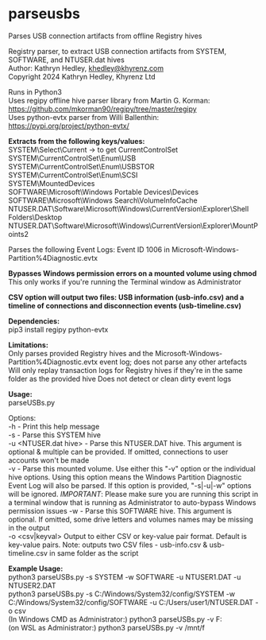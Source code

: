 # parseusbs
Parses USB connection artifacts from offline Registry hives


Registry parser, to extract USB connection artifacts from SYSTEM, SOFTWARE, and NTUSER.dat hives  
Author: Kathryn Hedley, khedley@khyrenz.com  
Copyright 2024 Kathryn Hedley, Khyrenz Ltd  


Runs in Python3  
Uses regipy offline hive parser library from Martin G. Korman: https://github.com/mkorman90/regipy/tree/master/regipy  
Uses python-evtx parser from Willi Ballenthin: https://pypi.org/project/python-evtx/


**Extracts from the following keys/values:**  
  SYSTEM\Select\Current -> to get CurrentControlSet  
  SYSTEM\CurrentControlSet\Enum\USB  
  SYSTEM\CurrentControlSet\Enum\USBSTOR  
  SYSTEM\CurrentControlSet\Enum\SCSI  
  SYSTEM\MountedDevices  
  SOFTWARE\Microsoft\Windows Portable Devices\Devices  
  SOFTWARE\Microsoft\Windows Search\VolumeInfoCache  
  NTUSER.DAT\Software\Microsoft\Windows\CurrentVersion\Explorer\Shell Folders\Desktop  
  NTUSER.DAT\Software\Microsoft\Windows\CurrentVersion\Explorer\MountPoints2  

Parses the following Event Logs:
  Event ID 1006 in Microsoft-Windows-Partition%4Diagnostic.evtx

**Bypasses Windows permission errors on a mounted volume using chmod**  
  This only works if you're running the Terminal window as Administrator
  
**CSV option will output two files: USB information (usb-info.csv) and a timeline of connections and disconnection events (usb-timeline.csv)**

**Dependencies:**  
  pip3 install regipy python-evtx


**Limitations:**  
  Only parses provided Registry hives and the Microsoft-Windows-Partition%4Diagnostic.evtx event log; does not parse any other artefacts  
  Will only replay transaction logs for Registry hives if they're in the same folder as the provided hive 
  Does not detect or clean dirty event logs


**Usage:**  
  parseUSBs.py <options>  
	
  Options:  
	-h 		          	- Print this help message  
	-s    <SYSTEM hive>  		- Parse this SYSTEM hive    
	-u    <NTUSER.dat hive> 	- Parse this NTUSER.DAT hive. This argument is optional & multiple can be provided. If omitted, connections to user accounts won\'t be made   
 	-v    <drive letter>		- Parse this mounted volume. Use either this "-v" option or the individual hive options. Using this option means the Windows Partition Diagnostic Event Log will also be parsed. If this option is provided, "-s|-u|-w" options will be ignored. *IMPORTANT*: Please make sure you are running this script in a terminal window that is running as Administrator to auto-bypass Windows permission issues 
 	-w    <SOFTWARE hive>	 	- Parse this SOFTWARE hive. This argument is optional. If omitted, some drive letters and volumes names may be missing in the output  
	-o    <csv|keyval>		Output to either CSV or key-value pair format. Default is key-value pairs. Note: outputs two CSV files - usb-info.csv & usb-timeline.csv in same folder as the script

**Example Usage:**  
    python3 parseUSBs.py -s SYSTEM -w SOFTWARE -u NTUSER1.DAT -u NTUSER2.DAT  
    python3 parseUSBs.py -s C:/Windows/System32/config/SYSTEM -w C:/Windows/System32/config/SOFTWARE -u C:/Users/user1/NTUSER.DAT -o csv  
    (In Windows CMD as Administrator:) python3 parseUSBs.py -v F:  
    (on WSL as Administrator:) python3 parseUSBs.py -v /mnt/f  
